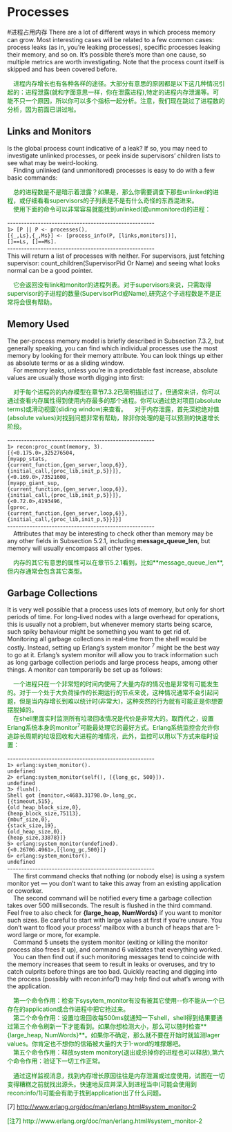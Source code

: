 # Processes
#进程占用内存
There are a lot of different ways in which process memory can grow. Most interesting
cases will be related to a few common cases: process leaks (as in, you’re leaking processes),
specific processes leaking their memory, and so on. It’s possible there’s more than one
cause, so multiple metrics are worth investigating. Note that the process count itself is
skipped and has been covered before.
<p></p> <font color="green">
&emsp;进程内存增长也有各种各样的途径。大部分有意思的原因都是以下这几种情况引起的：进程泄露(就和字面意思一样，你在泄露进程),特定的进程内存泄漏等。可能不只一个原因，所以你可以多个指标一起分析。注意，我们现在跳过了进程数的分析，因为前面已讲过啦。
</font> <p></p>

## Links and Monitors
Is the global process count indicative of a leak? If so, you may need to investigate unlinked processes, or peek inside supervisors’ children lists to see what may be weird-looking.<br>
&emsp;Finding unlinked (and unmonitored) processes is easy to do with a few basic commands:<br>
<p></p> <font color="green">
&emsp;总的进程数是不是暗示着泄露？如果是，那么你需要调查下那些unlinked的进程，或仔细看看supervisors的子列表是不是有什么奇怪的东西混进来。<br>
&emsp;使用下面的命令可以非常容易就能找到unlinked(或unmonitored)的进程：<br>
</font> <p></p>

-----------------------------------------------------<br>
`1> [P || P <- processes(),`<br>
`[{_,Ls},{_,Ms}] <- [process_info(P, [links,monitors])],`<br>
`[]==Ls, []==Ms].`<br>
-----------------------------------------------------<br>
This will return a list of processes with neither. For supervisors, just fetching
supervisor: count_children(SupervisorPid Or Name) and seeing what looks normal can
be a good pointer.<br>
<p></p> <font color="green">
&emsp;它会返回没有link和monitor的进程列表。对于supervisors来说，只需取得supervisor的子进程的数量(SupervisorPid或Name),研究这个子进程数是不是正常将会很有帮助。
</font> <p></p>

## Memory Used
The per-process memory model is briefly described in Subsection 7.3.2, but generally speaking, you can find which individual processes use the most memory by looking for their
memory attribute. You can look things up either as absolute terms or as a sliding window.
<br>&emsp;For memory leaks, unless you’re in a predictable fast increase, absolute values are usually those worth digging into first:<br>
<p></p> <font color="green">
&emsp;对于每个进程的的内存模型在章节7.3.2已简明描述过了，但通常来讲，你可以通过查看内存属性得到使用内存最多的那个进程。你可以通过绝对项目(absolute terms)或滑动视窗(sliding window)来查看。
&emsp;对于内存泄露，首先深挖绝对值(absolute values)对找到问题非常有帮助，除非你处理的是可以预测的快速增长阶段。<br>
</font> <p></p>

-----------------------------------------------------<br>
`1> recon:proc_count(memory, 3).`<br>
`[{<0.175.0>,325276504,`<br>
`[myapp_stats,`<br>
`{current_function,{gen_server,loop,6}},`<br>
`{initial_call,{proc_lib,init_p,5}}]},`<br>
`{<0.169.0>,73521608,`<br>
`[myapp_giant_sup,`<br>
`{current_function,{gen_server,loop,6}},`<br>
`{initial_call,{proc_lib,init_p,5}}]},`<br>
`{<0.72.0>,4193496,`<br>
`[gproc,`<br>
`{current_function,{gen_server,loop,6}},`<br>
`{initial_call,{proc_lib,init_p,5}}]}]`<br>
-----------------------------------------------------<br>
&emsp;Attributes that may be interesting to check other than memory may be any other fields in Subsection 5.2.1, including **message_queue_len**, but memory will usually encompass all other types.
<p></p> <font color="green">
&emsp;内存的其它有意思的属性可以在章节5.2.1看到，比如**message_queue_len**,但内存通常会包含其它类型。
</font> <p></p>

## Garbage Collections
It is very well possible that a process uses lots of memory, but only for short periods of time.
For long-lived nodes with a large overhead for operations, this is usually not a problem, but
whenever memory starts being scarce, such spiky behaviour might be something you want
to get rid of.<br>
Monitoring all garbage collections in real-time from the shell would be costly. Instead,
setting up Erlang’s system monitor <sup>7</sup> might be the best way to go at it.
Erlang’s system monitor will allow you to track information such as long garbage collection periods and large process heaps, among other things. A monitor can temporarily
be set up as follows:<br>
<p></p> <font color="green">
&emsp;一个进程只在一个非常短的时间内使用了大量内存的情况也是非常有可能发生的。对于一个处于大负荷操作的长期运行的节点来说，这种情况通常不会引起问题，但是当内存增长到难以统计时(非常大)，这种突然的行为就有可能正是你想要摆脱掉的。<br>
&emsp;在shell里面实时监测所有垃圾回收情况是代价是非常大的。取而代之，设置Erlang系统本身的monitor<sup>7</sup>可能最处理它的最好方式。Erlang系统监控会允许你追踪长周期的垃圾回收和大进程的堆情况，此外，监控可以用以下方式来临时设置：
</font> <p></p>

-----------------------------------------------------<br>
`1> erlang:system_monitor().`<br>
`undefined`<br>
`2> erlang:system_monitor(self(), [{long_gc, 500}]).`<br>
`undefined`<br>
`3> flush().`<br>
`Shell got {monitor,<4683.31798.0>,long_gc,`<br>
`[{timeout,515},`<br>
`{old_heap_block_size,0},`<br>
`{heap_block_size,75113},`<br>
`{mbuf_size,0},`<br>
`{stack_size,19},`<br>
`{old_heap_size,0},`<br>
`{heap_size,33878}]}`<br>
`5> erlang:system_monitor(undefined).`<br>
`{<0.26706.4961>,[{long_gc,500}]}`<br>
`6> erlang:system_monitor().`<br>
`undefined`<br>
-----------------------------------------------------<br>
&emsp;The first command checks that nothing (or nobody else) is using a system monitor yet — you don’t want to take this away from an existing application or coworker.
<br>&emsp;The second command will be notified every time a garbage collection takes over 500 milliseconds. The result is flushed in the third command. Feel free to also check for
**{large_heap, NumWords}** if you want to monitor such sizes. Be careful to start with large
values at first if you’re unsure. You don’t want to flood your process’ mailbox with a bunch
of heaps that are 1-word large or more, for example.
<br>&emsp;Command 5 unsets the system monitor (exiting or killing the monitor process also frees
it up), and command 6 validates that everything worked.
<br>&emsp;You can then find out if such monitoring messages tend to coincide with the memory increases that seem to result in leaks or overuses, and try to catch culprits before things are too bad. Quickly reacting and digging into the process (possibly with recon:info/1)
may help find out what’s wrong with the application.
<p></p> <font color="green">
&emsp;第一个命令作用：检查下sysytem_monitor有没有被其它使用--你不能从一个已存在的application或合作进程中把它抢过来。<br>
&emsp;第二个命令作用：设置垃圾回收每500ms就通知一下shell，shell得到结果要通过第三个命令刷新一下才能看到。如果你想检测大小，那么可以随时检查**{large_heap, NumWords}**。如果你不确定，那么就不要在开始时就监测lager values。你肯定也不想你的信箱被大量的大于1-word的堆撑爆吧。<br>
&emsp;第五个命令作用：释放system monitory(退出或杀掉你的进程也可以释放),第六个命令作用：验证下一切工作正常。
</font> <p></p>
<p></p> <font color="green">
&emsp;通过这样监视消息，找到内存增长原因往往是内存泄漏或过度使用，试图在一切变得糟糕之前就找出源头。快速地反应并深入到进程当中(可能会使用到recon:info/1)可能会有助于找到application出了什么问题。
</font> <p></p>


[7] http://www.erlang.org/doc/man/erlang.html#system_monitor-2<br>

<p></p> <font color="green">
[注7] http://www.erlang.org/doc/man/erlang.html#system_monitor-2<br>
</font> <p></p>
